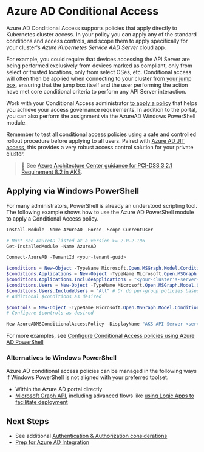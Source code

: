 # Azure AD Conditional Access

Azure AD Conditional Access supports policies that apply directly to Kubernetes cluster access. In your policy you can apply any of the standard conditions and access controls, and scope them to apply specifically for your cluster's _Azure Kubernetes Service AAD Server_ cloud app.

For example, you could require that devices accessing the API Server are being performed exclusively from devices marked as compliant, only from select or trusted locations, only from select OSes, etc. Conditional access will often then be applied when connecting to your cluster from [your jump box](./deploy/06-aks-jumpboximage.md), ensuring that the jump box itself and the user performing the action have met core conditional criteria to perform any API Server interaction.

Work with your Conditional Access administrator [to apply a policy](https://docs.microsoft.com/azure/aks/managed-aad#use-conditional-access-with-azure-ad-and-aks) that helps you achieve your access governance requirements. In addition to the portal, you can also perform the assignment via the AzureAD Windows PowerShell module.

Remember to test all conditional access policies using a safe and controlled rollout procedure before applying to all users. Paired with [Azure AD JIT access](https://docs.microsoft.com/azure/aks/managed-aad#configure-just-in-time-cluster-access-with-azure-ad-and-aks), this provides a very robust access control solution for your private cluster.

> :notebook: See [Azure Architecture Center guidance for PCI-DSS 3.2.1 Requirement 8.2 in AKS](https://docs.microsoft.com/azure/architecture/reference-architectures/containers/aks-pci/aks-pci-identity#requirement-82).

## Applying via Windows PowerShell

For many administrators, PowerShell is already an understood scripting tool. The following example shows how to use the Azure AD PowerShell module to apply a Conditional Access policy.

```powershell
Install-Module -Name AzureAD -Force -Scope CurrentUser

# Must see AzureAD listed at a version >= 2.0.2.106
Get-InstalledModule -Name AzureAD

Connect-AzureAD -TenantId <your-tenant-guid>

$conditions = New-Object -TypeName Microsoft.Open.MSGraph.Model.ConditionalAccessConditionSet
$conditions.Applications = New-Object -TypeName Microsoft.Open.MSGraph.Model.ConditionalAccessApplicationCondition
$conditions.Applications.IncludeApplications = "<your-cluster's-server-app-guid>"
$conditions.Users = New-Object -TypeName Microsoft.Open.MSGraph.Model.ConditionalAccessUserCondition
$conditions.Users.IncludeUsers = "All" # Or do per-group policies based on risk profile of those groups.
# Additional $conditions as desired

$controls = New-Object -TypeName Microsoft.Open.MSGraph.Model.ConditionalAccessGrantControls
# Configure $controls as desired

New-AzureADMSConditionalAccessPolicy -DisplayName "AKS API Server <server name> Access Policy" -State "on" -Conditions $conditions -GrantControls $controls
```

For more examples, see [Configure Conditional Access policies using Azure AD PowerShell](https://github.com/Azure-Samples/azure-ad-conditional-access-apis/tree/main/01-configure/powershell)

### Alternatives to Windows PowerShell

Azure AD conditional access policies can be managed in the following ways if Windows PowerShell is not aligned with your preferred toolset.

* Within the Azure AD portal directly
* [Microsoft Graph API](https://github.com/Azure-Samples/azure-ad-conditional-access-apis/tree/main/01-configure/graphapi), including advanced flows like [using Logic Apps to facilitate deployment](https://github.com/Azure-Samples/azure-ad-conditional-access-apis/tree/main/01-configure/templates)

## Next Steps

* See additional [Authentication & Authorization considerations](./additional-considerations.md#authentication--authorization)
* [Prep for Azure AD Integration](./deploy/03-aad.md)
